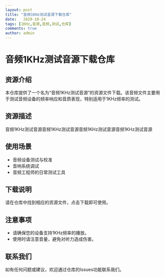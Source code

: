 ```yaml
---
layout: post
title: "音频1KHz测试音源下载仓库"
date:   2020-10-24
tags: [1KHz,音源,音频,测试,仓库]
comments: true
author: admin
---
```

# 音频1KHz测试音源下载仓库

## 资源介绍

本仓库提供了一个名为“音频1KHz测试音源”的资源文件下载。该音频文件主要用于测试音频设备的频率响应和音质表现，特别适用于1KHz频率的测试。

## 资源描述

音频1KHz测试音源音频1KHz测试音源音频1KHz测试音源音频1KHz测试音源

## 使用场景

- 音频设备测试与校准
- 音响系统调试
- 音频工程师的日常测试工具

## 下载说明

请在仓库中找到相应的资源文件，点击下载即可使用。

## 注意事项

- 请确保您的设备支持1KHz频率的播放。
- 使用时请注意音量，避免对听力造成伤害。

## 联系我们

如有任何问题或建议，欢迎通过仓库的Issues功能联系我们。